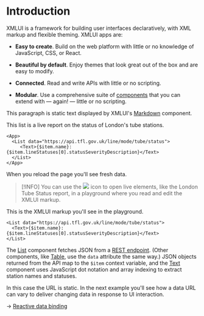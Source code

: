 # Introduction

XMLUI is a framework for building user interfaces declaratively, with XML markup and flexible theming. XMLUI apps are:

- **Easy to create**. Build on the web platform with little or no knowledge of JavaScript, CSS, or React.

- **Beautiful by default**. Enjoy themes that look great out of the box and are easy to modify.

- **Connected**. Read and write APIs with little or no scripting.

- **Modular**. Use a comprehensive suite of [components](/components/_overview) that you can extend with — again! — little or no scripting.

This paragraph is static text displayed by XMLUI's [Markdown](/components/Markdown) component.

This list is a live report on the status of London's tube stations.

```xmlui-pg name="London Tube Status"
<App>
  <List data="https://api.tfl.gov.uk/line/mode/tube/status">
     <Text>{$item.name}: {$item.lineStatuses[0].statusSeverityDescription}</Text>
  </List>
</App>
```

When you reload the page you'll see fresh data.

> [!INFO]
> You can use the ![](/resources/pg-popout.svg) icon to open live elements, like the London Tube Status report, in a playground where you read and edit the XMLUI markup.


This is the XMLUI markup you'll see in the playground.

```
<List data="https://api.tfl.gov.uk/line/mode/tube/status">
  <Text>{$item.name}: {$item.lineStatuses[0].statusSeverityDescription}</Text>
</List>
```

The [List](/components/List/) component fetches JSON from a <a href="https://api.tfl.gov.uk/line/mode/tube/status" target="_blank">REST endpoint</a>. (Other components, like <a href="/components/Table" target="blank">Table</a>, use the `data` attribute the same way.) JSON objects returned from the API map to the `$item` context variable, and the [Text](/components/Text) component uses JavaScript dot notation and array indexing to extract station names and statuses.

In this case the URL is static. In the next example you'll see how a data URL can vary to deliver changing data in response to UI interaction.

→ [Reactive data binding](/reactive-intro)